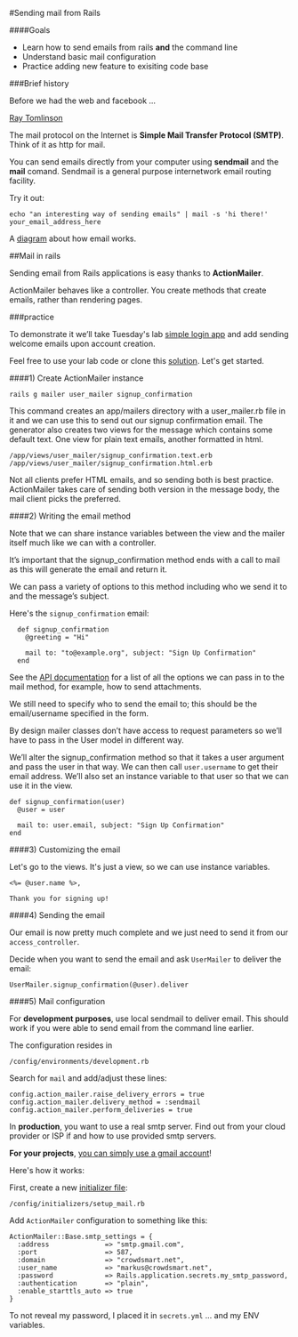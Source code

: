 
#Sending mail from Rails


####Goals

- Learn how to send emails from rails **and** the command line
- Understand basic mail configuration
- Practice adding new feature to exisiting code base

###Brief history

Before we had the web and facebook ...

[Ray Tomlinson](http://en.wikipedia.org/wiki/Ray_Tomlinson)

The mail protocol on the Internet is **Simple Mail Transfer Protocol (SMTP)**. Think of it as http for mail.

You can send emails directly from your computer using **sendmail** and the **mail** comand. Sendmail is a general purpose internetwork email routing facility.

Try it out:

	echo "an interesting way of sending emails" | mail -s 'hi there!' your_email_address_here

A [diagram](http://www.ponderweasel.com/wp-content/uploads/2014/03/how-email-works-diagram.png) about how email works.


##Mail in rails

Sending email from Rails applications is easy thanks to **ActionMailer**. 

ActionMailer behaves like a controller. You create methods that create emails, rather than rendering pages. 

###practice

To demonstrate it we’ll take Tuesday's lab [simple login app](https://github.com/wdi-sf-fall/m2m-auth-class-examples/blob/master/2%20-%20simplelogin.md) and add sending welcome emails upon account creation.

Feel free to use your lab code or clone this [solution](https://github.com/wdi-sf-fall/simple_login). Let's get started.

####1) Create ActionMailer instance

	rails g mailer user_mailer signup_confirmation
	
This command creates an app/mailers directory with a user_mailer.rb file in it and we can use this to send out our signup confirmation email. The generator also creates two views for the message which contains some default text. One view for plain text emails, another formatted in html.

	/app/views/user_mailer/signup_confirmation.text.erb
	/app/views/user_mailer/signup_confirmation.html.erb

Not all clients prefer HTML emails, and so sending both is best practice. ActionMailer takes care of sending both version in the message body, the mail client picks the preferred.
	
####2) Writing the email method
	
Note that we can share instance variables between the view and the mailer itself much like we can with a controller.
		
It’s important that the signup_confirmation method ends with a call to mail as this will generate the email and return it. 

We can pass a variety of options to this method including who we send it to and the message’s subject. 

Here's the `signup_confirmation` email:

```
  def signup_confirmation
    @greeting = "Hi"

    mail to: "to@example.org", subject: "Sign Up Confirmation"
  end
```  
  
See the [API documentation](http://api.rubyonrails.org/classes/ActionMailer/Base.html) for a list of all the options we can pass in to the mail method, for example, how to send attachments.

We still need to specify who to send the email to; this should be the email/username specified in the form. 

By design mailer classes don’t have access to request parameters so we’ll have to pass in the User model in different way. 

We’ll alter the signup_confirmation method so that it takes a user argument and pass the user in that way. We can then call `user.username` to get their email address. We’ll also set an instance variable to that user so that we can use it in the view.

```
def signup_confirmation(user)
  @user = user

  mail to: user.email, subject: "Sign Up Confirmation"
end
```

####3) Customizing the email

Let's go to the views. It's just a view, so we can use instance variables.

```
<%= @user.name %>,

Thank you for signing up!
```

####4) Sending the email

Our email is now pretty much complete and we just need to send it from our `access_controller`.

Decide when you want to send the email and ask `UserMailer` to deliver the email:


    UserMailer.signup_confirmation(@user).deliver

####5) Mail configuration

For **development purposes**, use local sendmail to deliver email. This should work if you were able to send email from the command line earlier. 

The configuration resides in 

	/config/environments/development.rb
	
Search for `mail` and add/adjust these lines:

	config.action_mailer.raise_delivery_errors = true 
	config.action_mailer.delivery_method = :sendmail
	config.action_mailer.perform_deliveries = true

In **production**, you want to use a real smtp server. Find out from your cloud provider or ISP if and how to use provided smtp servers. 

**For your projects**, [you can simply use a gmail account](http://kb.siteground.com/google_free_smtp_server/)!

Here's how it works:

First, create a new [initializer file](http://guides.rubyonrails.org/configuring.html#using-initializer-files):

	/config/initializers/setup_mail.rb
	
Add `ActionMailer` configuration to something like this:

	
```
ActionMailer::Base.smtp_settings = {
  :address              => "smtp.gmail.com",
  :port                 => 587,
  :domain               => "crowdsmart.net",
  :user_name            => "markus@crowdsmart.net",
  :password             => Rails.application.secrets.my_smtp_password,
  :authentication       => "plain",
  :enable_starttls_auto => true
}
```

To not reveal my password, I placed it in `secrets.yml` ... and my ENV variables.

	

  
  
  
